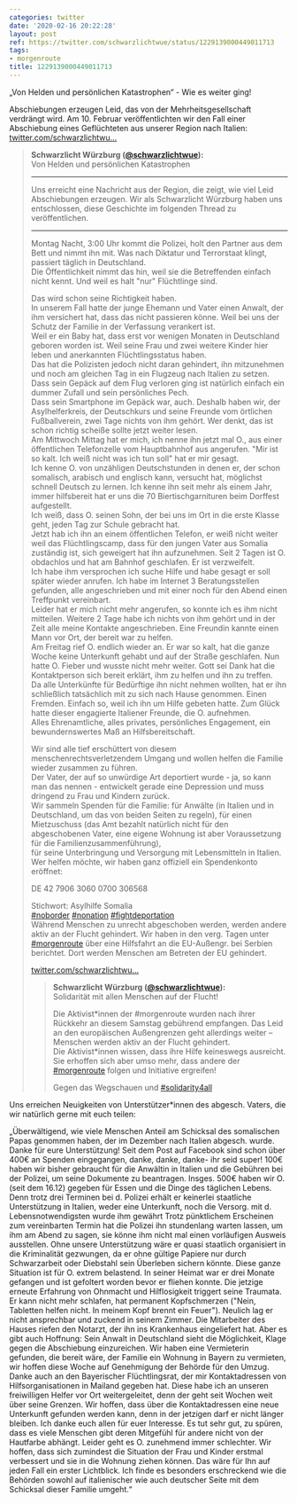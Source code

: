 ```yaml
---
categories: twitter
date: '2020-02-16 20:22:28'
layout: post
ref: https://twitter.com/schwarzlichtwue/status/1229139000449011713
tags:
- morgenroute
title: 1229139000449011713
---
```

„Von Helden und persönlichen Katastrophen“ - Wie es weiter ging!



Abschiebungen erzeugen Leid, das von der Mehrheitsgesellschaft verdrängt wird. Am 10. Februar veröffentlichten wir den Fall einer Abschiebung eines Geflüchteten aus unserer Region nach Italien: [twitter.com/schwarzlichtwu…](https://twitter.com/schwarzlichtwue/status/1226902781216395269) 
> <b>Schwarzlicht Würzburg ([@schwarzlichtwue](https://twitter.com/schwarzlichtwue)):</b>  
>Von Helden und persönlichen Katastrophen  
>  
>  
>  
>---  
>  
>  
>  
>Uns erreicht eine Nachricht aus der Region, die zeigt, wie viel Leid Abschiebungen erzeugen. Wir als Schwarzlicht Würzburg haben uns entschlossen, diese Geschichte im folgenden Thread zu veröffentlichen.  
>  
>  
>  
>---   
>Montag Nacht, 3:00 Uhr kommt die Polizei, holt den Partner aus dem Bett und nimmt ihn mit. Was nach Diktatur und Terrorstaat klingt, passiert täglich in Deutschland.   
>Die Öffentlichkeit nimmt das hin, weil sie die Betreffenden einfach nicht kennt. Und weil es halt "nur" Flüchtlinge sind.  
>  
>  
>  
>Das wird schon seine Richtigkeit haben.   
>In unserem Fall hatte der junge Ehemann und Vater einen Anwalt, der ihm versichert hat, dass das nicht passieren könne. Weil bei uns der Schutz der Familie in der Verfassung verankert ist.   
>Weil er ein Baby hat, dass erst vor wenigen Monaten in Deutschland geboren worden ist. Weil seine Frau und zwei weitere Kinder hier leben und anerkannten Flüchtlingsstatus haben.   
>Das hat die Polizisten jedoch nicht daran gehindert, ihn mitzunehmen und noch am gleichen Tag in ein Flugzeug nach Italien zu setzen. Dass sein Gepäck auf dem Flug verloren ging ist natürlich einfach ein dummer Zufall und sein persönliches Pech.   
>Dass sein Smartphone im Gepäck war, auch. Deshalb haben wir, der Asylhelferkreis, der Deutschkurs und seine Freunde vom örtlichen Fußballverein, zwei Tage nichts von ihm gehört. Wer denkt, das ist schon richtig scheiße sollte jetzt weiter lesen.   
>Am Mittwoch Mittag hat er mich, ich nenne ihn jetzt mal O., aus einer öffentlichen Telefonzelle vom Hauptbahnhof aus angerufen. "Mir ist so kalt. Ich weiß nicht was ich tun soll" hat er mir gesagt.   
>Ich kenne O. von unzähligen Deutschstunden in denen er, der schon somalisch, arabisch und englisch kann, versucht hat, möglichst schnell Deutsch zu lernen. Ich kenne ihn seit mehr als einem Jahr, immer hilfsbereit hat er uns die 70 Biertischgarnituren beim Dorffest aufgestellt.   
>Ich weiß, dass O. seinen Sohn, der bei uns im Ort in die erste Klasse geht, jeden Tag zur Schule gebracht hat.   
>Jetzt hab ich ihn an einem öffentlichen Telefon, er weiß nicht weiter weil das Flüchtlingscamp, dass für den jungen Vater aus Somalia zuständig ist, sich geweigert hat ihn aufzunehmen. Seit 2 Tagen ist O. obdachlos und hat am Bahnhof geschlafen. Er ist verzweifelt.   
>Ich habe ihm versprochen ich suche Hilfe und habe gesagt er soll später wieder anrufen. Ich habe im Internet 3 Beratungsstellen gefunden, alle angeschrieben und mit einer noch für den Abend einen Treffpunkt vereinbart.   
>Leider hat er mich nicht mehr angerufen, so konnte ich es ihm nicht mitteilen. Weitere 2 Tage habe ich nichts von ihm gehört und in der Zeit alle meine Kontakte angeschrieben. Eine Freundin kannte einen Mann vor Ort, der bereit war zu helfen.   
>Am Freitag rief O. endlich wieder an. Er war so kalt, hat die ganze Woche keine Unterkunft gehabt und auf der Straße geschlafen. Nun hatte O. Fieber und wusste nicht mehr weiter. Gott sei Dank hat die Kontaktperson sich bereit erklärt, ihm zu helfen und ihn zu treffen.   
>Da alle Unterkünfte für Bedürftige ihn nicht nehmen wollten, hat er ihn schließlich tatsächlich mit zu sich nach Hause genommen. Einen Fremden. Einfach so, weil ich ihn um Hilfe gebeten hatte. Zum Glück hatte dieser engagierte Italiener Freunde, die O. aufnehmen.   
>Alles Ehrenamtliche, alles privates, persönliches Engagement, ein bewundernswertes Maß an Hilfsbereitschaft.   
>  
>  
>  
>Wir sind alle tief erschüttert von diesem menschenrechtsverletzendem Umgang und wollen helfen die Familie wieder zusammen zu führen.   
>Der Vater, der auf so unwürdige Art deportiert wurde - ja, so kann man das nennen - entwickelt gerade eine Depression und muss dringend zu Frau und Kindern zurück.   
>Wir sammeln Spenden für die Familie: für Anwälte (in Italien und in Deutschland, um das von beiden Seiten zu regeln), für einen Mietzuschuss (das Amt bezahlt natürlich nicht für den abgeschobenen Vater, eine eigene Wohnung ist aber Voraussetzung für die Familienzusammenführung),   
>für seine Unterbringung und Versorgung mit Lebensmitteln in Italien. Wer helfen möchte, wir haben ganz offiziell ein Spendenkonto eröffnet:  
>  
>  
>  
>DE 42 7906 3060 0700 306568  
>  
>Stichwort: Asylhilfe Somalia   
>[#noborder](/t/noborder) [#nonation](/t/nonation) [#fightdeportation](/t/fightdeportation)   
>Während Menschen zu unrecht abgeschoben werden, werden andere aktiv an der Flucht gehindert. Wir haben in den verg. Tagen unter [#morgenroute](/t/morgenroute) über eine Hilfsfahrt an die EU-Außengr. bei Serbien berichtet. Dort werden Menschen am Betreten der EU gehindert.  
>  
>[twitter.com/schwarzlichtwu…](https://twitter.com/schwarzlichtwue/status/1227229399277240323)   
>> <b>Schwarzlicht Würzburg ([@schwarzlichtwue](https://twitter.com/schwarzlichtwue)):</b>    
>>Solidarität mit allen Menschen auf der Flucht!    
>>    
>>    
>>    
>>Die Aktivist\*innen der #morgenroute wurden nach ihrer Rückkehr an diesem Samstag gebührend empfangen. Das Leid an den europäischen Außengrenzen geht allerdings weiter – Menschen werden aktiv an der Flucht gehindert.      
>>Die Aktivist\*innen wissen, dass ihre Hilfe keineswegs ausreicht. Sie erhoffen sich aber umso mehr, dass andere der [#morgenroute](/t/morgenroute) folgen und Initiative ergreifen!    
>>    
>>Gegen das Wegschauen und [#solidarity4all](/t/solidarity4all)      
>  
>  


Uns erreichen Neuigkeiten von Unterstützer\*innen des abgesch. Vaters, die wir natürlich gerne mit euch teilen:



„Überwältigend, wie viele Menschen Anteil am Schicksal des somalischen Papas genommen haben, der im Dezember nach Italien abgesch. wurde. Danke für eure Unterstützung! 
Seit dem Post auf Facebook sind schon über 400€ an Spenden eingegangen, danke, danke, danke- ihr seid super! 100€ haben wir bisher gebraucht für die Anwältin in Italien und die Gebühren bei der Polizei, um seine Dokumente zu beantragen. 
Insges. 500€ haben wir O. (seit dem 16.12) gegeben für Essen und die Dinge des täglichen Lebens. Denn trotz drei Terminen bei d. Polizei erhält er keinerlei staatliche Unterstützung in Italien, weder eine Unterkunft, noch die Versorg. mit d. Lebensnotwendigsten wurde ihm gewährt 
Trotz pünktlichem Erscheinen zum vereinbarten Termin hat die Polizei ihn stundenlang warten lassen, um ihm am Abend zu sagen, sie könne ihm nicht mal einen vorläufigen Ausweis ausstellen. 
Ohne unsere Unterstützung wäre er quasi staatlich organisiert in die Kriminalität gezwungen, da er ohne gültige Papiere nur durch Schwarzarbeit oder Diebstahl sein Überleben sichern könnte. Diese ganze Situation ist für O. extrem belastend. 
In seiner Heimat war er drei Monate gefangen und ist gefoltert worden bevor er fliehen konnte. Die jetzige erneute Erfahrung von Ohnmacht und Hilflosigkeit triggert seine Traumata. 
Er kann nicht mehr schlafen, hat permanent Kopfschmerzen ("Nein, Tabletten helfen nicht. In meinem Kopf brennt ein Feuer"). Neulich lag er nicht ansprechbar und zuckend in seinem Zimmer. 
Die Mitarbeiter des Hauses riefen den Notarzt, der ihn ins Krankenhaus eingeliefert hat. Aber es gibt auch Hoffnung: Sein Anwalt in Deutschland sieht die Möglichkeit, Klage gegen die Abschiebung einzureichen. 
Wir haben eine Vermieterin gefunden, die bereit wäre, der Familie ein Wohnung in Bayern zu vermieten, wir hoffen diese Woche auf Genehmigung der Behörde für den Umzug. 
Danke auch an den Bayerischer Flüchtlingsrat, der mir Kontaktadressen von Hilfsorganisationen in Mailand gegeben hat. Diese habe ich an unseren freiwilligen Helfer vor Ort weitergeleitet, denn der geht seit Wochen weit über seine Grenzen. 
Wir hoffen, dass über die Kontaktadressen eine neue Unterkunft gefunden werden kann, denn in der jetzigen darf er nicht länger bleiben. 
Ich danke euch allen für euer Interesse. Es tut sehr gut, zu spüren, dass es viele Menschen gibt deren Mitgefühl für andere nicht von der Hautfarbe abhängt. 
Leider geht es O. zunehmend immer schlechter. Wir hoffen, dass sich zumindest die Situation der Frau und Kinder erstmal verbessert und sie in die Wohnung ziehen können. 
Das wäre für Ihn auf jeden Fall ein erster Lichtblick. Ich finde es besonders erschreckend wie die Behörden sowohl auf italienischer wie auch deutscher Seite mit dem Schicksal dieser Familie umgeht.“ 